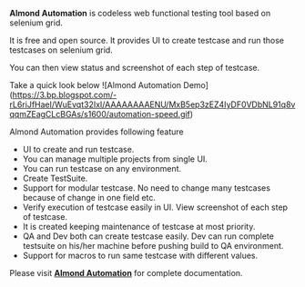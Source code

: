 **Almond Automation** is codeless web functional testing tool based on selenium grid.

It is free and open source. It provides UI to create testcase and run those testcases on selenium grid.

You can then view status and screenshot of each step of testcase.

Take a quick look below
![Almond Automation Demo]
(https://3.bp.blogspot.com/-rL6riJfHaeI/WuEvqt32IxI/AAAAAAAAENU/MxB5ep3zEZ4IyDF0VDbNL91q8vqqmZEagCLcBGAs/s1600/automation-speed.gif)

Almond Automation provides following feature
-  UI to create and run testcase.
- You can manage multiple projects from single UI.
- You can run testcase on any environment. 
- Create TestSuite.
- Support for modular testcase. No need to change many testcases because of change in one field etc.
- Verify execution of testcase easily in UI. View screenshot of each step of testcase.
- It is created keeping maintenance of testcase at most priority.
- QA and Dev both can create testcase easily. Dev can run complete testsuite on his/her machine before pushing build to QA environment.
- Support for macros to run same testcase with different values.

Please visit [**Almond Automation**](http://almond-automation.blogspot.com/p/home.html) for complete documentation.
